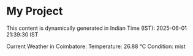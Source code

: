 # My Project

This content is dynamically generated in Indian Time (IST): 2025-06-01 21:39:30 IST


Current Weather in Coimbatore:
Temperature: 26.88 °C
Condition: mist
